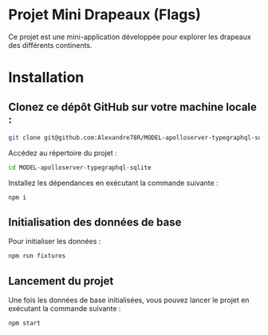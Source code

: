 # Projet Mini Drapeaux (Flags)

Ce projet est une mini-application développée pour explorer les drapeaux des différents continents.

# Installation

## Clonez ce dépôt GitHub sur votre machine locale :

```bash
git clone git@github.com:Alexandre78R/MODEL-apolloserver-typegraphql-sqlite.git
```

Accédez au répertoire du projet :
```bash
cd MODEL-apolloserver-typegraphql-sqlite
```

Installez les dépendances en exécutant la commande suivante :
```bash
npm i
```

## Initialisation des données de base

Pour initialiser les données :
```bash
npm run fixtures
```

## Lancement du projet
Une fois les données de base initialisées, vous pouvez lancer le projet en exécutant la commande suivante :
```bash
npm start
```